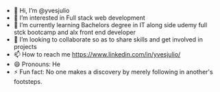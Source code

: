 - 👋 Hi, I’m @yvesjulio
- 👀 I’m interested in Full stack web development
- 🌱 I’m currently learning Bachelors degree in IT along side udemy full stck bootcamp and alx front end developer
- 💞️ I’m looking to collaborate so as to share skills and get involved in projects
- 📫 How to reach me https://www.linkedin.com/in/yvesjulio/
- 😄 Pronouns: He
- ⚡ Fun fact: No one makes a discovery by merely following in another's footsteps.

<!---
yvesjulio/yvesjulio is a ✨ special ✨ repository because its `README.md` (this file) appears on your GitHub profile.
You can click the Preview link to take a look at your changes.
--->
